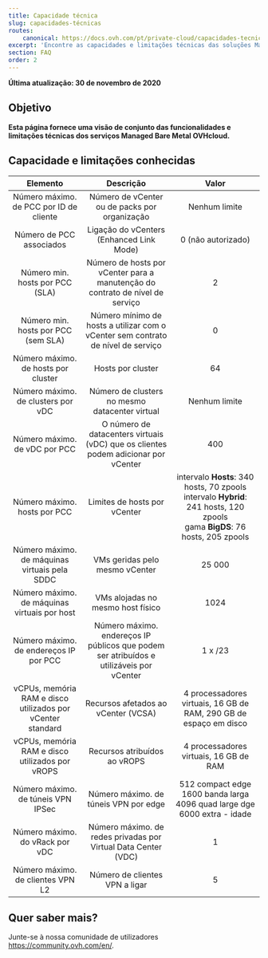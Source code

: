 ```yaml
---
title: Capacidade técnica
slug: capacidades-técnicas
routes:
    canonical: https://docs.ovh.com/pt/private-cloud/capacidades-tecnicas/'
excerpt: 'Encontre as capacidades e limitações técnicas das soluções Managed Bare Metal fornecidas pela OVHcloud'
section: FAQ
order: 2
---
```


**Última atualização: 30 de novembro de 2020**

## Objetivo

**Esta página fornece uma visão de conjunto das funcionalidades e limitações técnicas dos serviços Managed Bare Metal OVHcloud.**

## Capacidade e limitações conhecidas

| Elemento | Descrição | Valor |
|:-----:|:-----:|:----------:|
| Número máximo. de PCC por ID de cliente | Número de vCenter ou de packs por organização | Nenhum limite |
| Número de PCC associados | Ligação do vCenters (Enhanced Link Mode) | 0 (não autorizado) |
| Número min. hosts por PCC (SLA) | Número de hosts por vCenter para a manutenção do contrato de nível de serviço | 2 |
| Número min. hosts por PCC (sem SLA) | Número mínimo de hosts a utilizar com o vCenter sem contrato de nível de serviço | 0 |
| Número máximo. de hosts por cluster | Hosts por cluster | 64 |
| Número máximo. de clusters por vDC | Número de clusters no mesmo datacenter virtual | Nenhum limite |
| Número máximo. de vDC por PCC | O número de datacenters virtuais (vDC) que os clientes podem adicionar por vCenter | 400 |
| Número máximo. hosts por PCC | Limites de hosts por vCenter | intervalo **Hosts**: 340 hosts, 70 zpools<br>intervalo **Hybrid**: 241 hosts, 120 zpools<br>gama **BigDS**: 76 hosts, 205 zpools |
| Número máximo. de máquinas virtuais pela SDDC | VMs geridas pelo mesmo vCenter | 25 000 |
| Número máximo. de máquinas virtuais por host | VMs alojadas no mesmo host físico | 1024 |
| Número máximo. de endereços IP por PCC | Número máximo. endereços IP públicos que podem ser atribuídos e utilizáveis por vCenter | 1 x /23 |
| vCPUs, memória RAM e disco utilizados por vCenter standard | Recursos afetados ao vCenter (VCSA) | 4 processadores virtuais, 16 GB de RAM, 290 GB de espaço em disco |
| vCPUs, memória RAM e disco utilizados por vROPS | Recursos atribuídos ao vROPS | 4 processadores virtuais, 16 GB de RAM |
| Número máximo. de túneis VPN IPSec | Número máximo. de túneis VPN por edge | 512 compact edge<br>1600 banda larga<br>4096 quad large dge<br>6000 extra - idade |
| Número máximo. do vRack por vDC | Número máximo. de redes privadas por Virtual Data Center (VDC) | 1 |
| Número máximo. de clientes VPN L2 | Número de clientes VPN a ligar | 5 |

## Quer saber mais?

Junte-se à nossa comunidade de utilizadores <https://community.ovh.com/en/>.